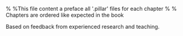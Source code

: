% %This file content a preface all '.pillar' files for each chapter
% % Chapters are ordered like expected in the book

Based on feedback from experienced research and teaching.

<!inputFile|path=Chapters/ModellingGuide/modelling_guide_general.md!>
<!inputFile|path=Chapters/PharoIntroduction/pharo-intro.md!>
<!inputFile|path=Chapters/StupidModel/stupide-Model.md!>
<!inputFile|path=Chapters/FiremanModel/Fireman-Model.md!>
<!inputFile|path=Chapters/EcecModel/ECEC-Model.md!>
<!inputFile|path=Chapters/TestingVersioning/testing_debugging_profiling_versionning.md!>
<!inputFile|path=Chapters/AnalysisExperiments/Analysis_experiments.md!>
<!inputFile|path=Chapters/Index/index.md!>